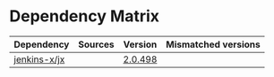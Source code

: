 # Dependency Matrix

Dependency | Sources | Version | Mismatched versions
---------- | ------- | ------- | -------------------
[jenkins-x/jx](https://github.com/jenkins-x/jx) |  | [2.0.498](https://github.com/jenkins-x/jx/releases/tag/v2.0.498) | 
